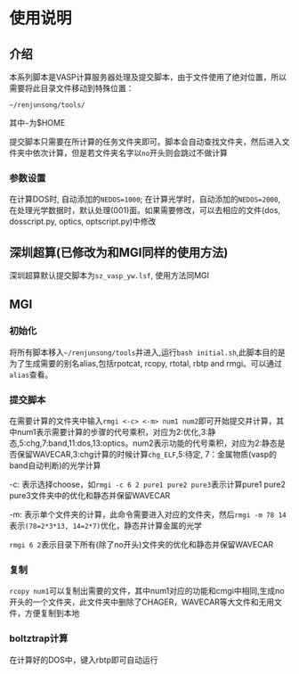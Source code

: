 # 使用说明
## 介绍
本系列脚本是VASP计算服务器处理及提交脚本，由于文件使用了绝对位置，所以需要将此目录文件移动到特殊位置：

`~/renjunsong/tools/`

其中`~`为$HOME

提交脚本只需要在所计算的任务文件夹即可。脚本会自动查找文件夹，然后进入文件夹中依次计算，但是若文件夹名字以`no`开头则会跳过不做计算

### 参数设置
在计算DOS时, 自动添加的`NEDOS=1000`; 在计算光学时，自动添加的`NEDOS=2000`, 在处理光学数据时，默认处理(001)面。如果需要修改，可以去相应的文件(dos, dosscript.py, optics, optscript.py)中修改

## 深圳超算(已修改为和MGI同样的使用方法)
深圳超算默认提交脚本为`sz_vasp_yw.lsf`, 使用方法同MGI

## MGI

### 初始化
将所有脚本移入`~/renjunsong/tools`并进入,运行`bash initial.sh`,此脚本目的是为了生成需要的别名alias,包括rpotcat, rcopy, rtotal, rbtp and rmgi。可以通过`alias`查看。
### 提交脚本
在需要计算的文件夹中输入`rmgi <-c> <-m> num1 num2`即可开始提交并计算，其中num1表示需要计算的步骤的代号乘积，对应为2:优化,3:静态,5:chg,7:band,11:dos,13:optics。num2表示功能的代号乘积，对应为2:静态是否保留WAVECAR,3:chg计算的时候计算`chg_ELF`,5:待定, 7：金属物质(vasp的band自动判断)的光学计算

-c: 表示选择choose，如`rmgi -c 6 2 pure1 pure2 pure3`表示计算pure1 pure2 pure3文件夹中的优化和静态并保留WAVECAR

-m: 表示单个文件夹的计算，此命令需要进入对应的文件夹，然后`rmgi -m 78 14`表示`(78=2*3*13, 14=2*7)`优化，静态并计算金属的光学

`rmgi 6 2`表示目录下所有(除了no开头)文件夹的优化和静态并保留WAVECAR 

### 复制
`rcopy num1`可以复制出需要的文件，其中num1对应的功能和cmgi中相同,生成no开头的一个文件夹，此文件夹中删除了CHAGER，WAVECAR等大文件和无用文件，方便复制到本地

### boltztrap计算
在计算好的DOS中，键入rbtp即可自动运行
